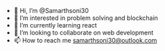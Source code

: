 - 👋 Hi, I’m @Samarthsoni30
- 👀 I’m interested in problem solving and blockchain
- 🌱 I’m currently learning react 
- 💞️ I’m looking to collaborate on web development 
- 📫 How to reach me samarthsoni30@outlook.com

<!---
Samarthsoni30/Samarthsoni30 is a ✨ special ✨ repository because its `README.md` (this file) appears on your GitHub profile.
You can click the Preview link to take a look at your changes.
--->
